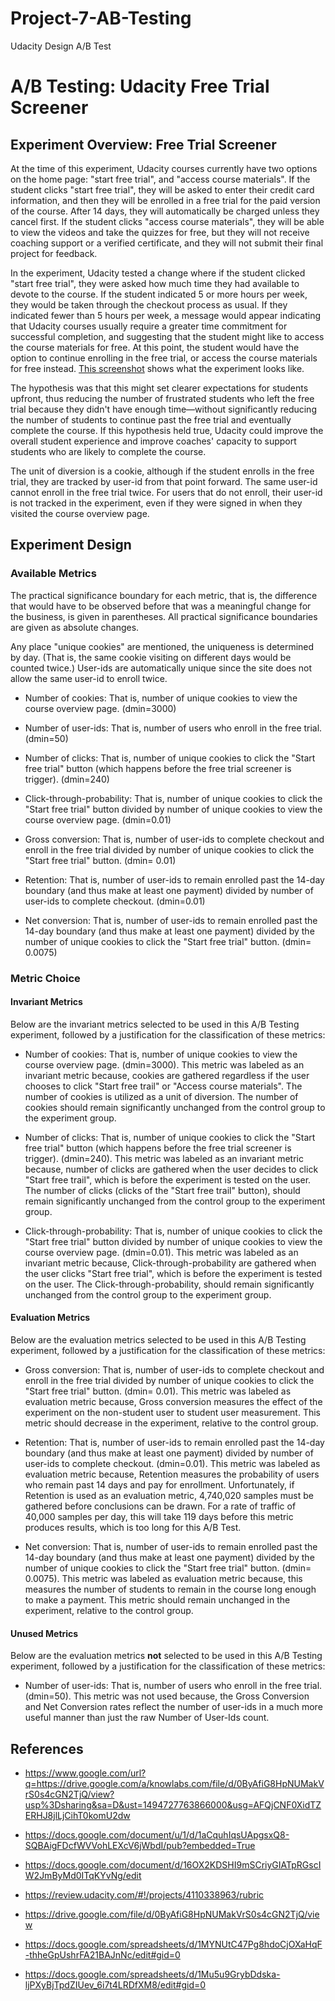 # Project-7-AB-Testing
Udacity Design A/B Test

# A/B Testing: Udacity Free Trial Screener

## Experiment Overview: Free Trial Screener 
At the time of this experiment, Udacity courses currently have two options on the home page: "start free trial", and "access course materials". If the student clicks "start free trial", they will be asked to enter their credit card information, and then they will be enrolled in a free trial for the paid version of the course. After 14 days, they will automatically be charged unless they cancel first. If the student clicks "access course materials", they will be able to view the videos and take the quizzes for free, but they will not receive coaching support or a verified certificate, and they will not submit their final project for feedback. 

In the experiment, Udacity tested a change where if the student clicked "start free trial", they were asked how much time they had available to devote to the course. If the student indicated 5 or more hours per week, they would be taken through the checkout process as usual. If they indicated fewer than 5 hours per week, a message would appear indicating that Udacity courses usually require a greater time commitment for successful completion, and suggesting that the student might like to access the course materials for free. At this point, the student would have the option to continue enrolling in the free trial, or access the course materials for free instead. [This screenshot](https://www.google.com/url?q=https://drive.google.com/a/knowlabs.com/file/d/0ByAfiG8HpNUMakVrS0s4cGN2TjQ/view?usp%3Dsharing&sa=D&ust=1494727763866000&usg=AFQjCNF0XidTZERHJ8jlLjCihT0komU2dw) shows what the experiment looks like. 

The hypothesis was that this might set clearer expectations for students upfront, thus reducing the number of frustrated students who left the free trial because they didn't have enough time—without significantly reducing the number of students to continue past the free trial and eventually complete the course. If this hypothesis held true, Udacity could improve the overall student experience and improve coaches' capacity to support students who are likely to complete the course. 

The unit of diversion is a cookie, although if the student enrolls in the free trial, they are tracked by user-id from that point forward. The same user-id cannot enroll in the free trial twice. For users that do not enroll, their user-id is not tracked in the experiment, even if they were signed in when they visited the course overview page.

## Experiment Design

### Available Metrics

The practical significance boundary for each metric, that is, the difference that would have to be observed before that was a meaningful change for the business, is given in parentheses. All practical significance boundaries are given as absolute changes.

Any place "unique cookies" are mentioned, the uniqueness is determined by day. (That is, the same cookie visiting on different days would be counted twice.) User-ids are automatically unique since the site does not allow the same user-id to enroll twice.

 * Number of cookies: That is, number of unique cookies to view the course overview page. (dmin=3000)

 * Number of user-ids: That is, number of users who enroll in the free trial. (dmin=50)

 * Number of clicks: That is, number of unique cookies to click the "Start free trial" button (which happens before the free trial screener is trigger). (dmin=240)

 * Click-through-probability: That is, number of unique cookies to click the "Start free trial" button divided by number of unique cookies to view the course overview page. (dmin=0.01)
 
 * Gross conversion: That is, number of user-ids to complete checkout and enroll in the free trial divided by number of unique cookies to click the "Start free trial" button. (dmin= 0.01)

 * Retention: That is, number of user-ids to remain enrolled past the 14-day boundary (and thus make at least one payment) divided by number of user-ids to complete checkout. (dmin=0.01)

 * Net conversion: That is, number of user-ids to remain enrolled past the 14-day boundary (and thus make at least one payment) divided by the number of unique cookies to click the "Start free trial" button. (dmin= 0.0075)

### Metric Choice

#### Invariant Metrics

Below are the invariant metrics selected to be used in this A/B Testing experiment, followed by a justification for the classification of these metrics:

 * Number of cookies: That is, number of unique cookies to view the course overview page. (dmin=3000). This metric was labeled as an invariant metric because, cookies are gathered regardless if the user chooses to click "Start free trail" or "Access course materials". The number of cookies is utilized as a unit of diversion. The number of cookies should remain significantly unchanged from the control group to the experiment group. 

 * Number of clicks: That is, number of unique cookies to click the "Start free trial" button (which happens before the free trial screener is trigger). (dmin=240). This metric was labeled as an invariant metric because, number of clicks are gathered when the user decides to click "Start free trail", which is before the experiment is tested on the user. The number of clicks (clicks of the "Start free trail" button), should remain significantly unchanged from the control group to the experiment group.
  
 * Click-through-probability: That is, number of unique cookies to click the "Start free trial" button divided by number of unique cookies to view the course overview page. (dmin=0.01). This metric was labeled as an invariant metric because, Click-through-probability are gathered when the user clicks "Start free trial", which is before the experiment is tested on the user. The Click-through-probability, should remain significantly unchanged from the control group to the experiment group.

#### Evaluation Metrics

Below are the evaluation metrics selected to be used in this A/B Testing experiment, followed by a justification for the classification of these metrics:

 * Gross conversion: That is, number of user-ids to complete checkout and enroll in the free trial divided by number of unique cookies to click the "Start free trial" button. (dmin= 0.01). This metric was labeled as evaluation metric because, Gross conversion measures the effect of the experiment on the non-student user to student user measurement. This metric should decrease in the experiment, relative to the control group.

 * Retention: That is, number of user-ids to remain enrolled past the 14-day boundary (and thus make at least one payment) divided by number of user-ids to complete checkout. (dmin=0.01). This metric was labeled as evaluation metric because, Retention measures the probability of users who remain past 14 days and pay for enrollment. Unfortunately, if Retention is used as an evaluation metric, 4,740,020 samples must be gathered before conclusions can be drawn. For a rate of traffic of 40,000 samples per day, this will take 119 days before this metric produces results, which is too long for this A/B Test. 

 * Net conversion: That is, number of user-ids to remain enrolled past the 14-day boundary (and thus make at least one payment) divided by the number of unique cookies to click the "Start free trial" button. (dmin= 0.0075). This metric was labeled as evaluation metric because, this measures the number of students to remain in the course long enough to make a payment. This metric should remain unchanged in the experiment, relative to the control group.

#### Unused Metrics
Below are the evaluation metrics **not** selected to be used in this A/B Testing experiment, followed by a justification for the classification of these metrics:

 * Number of user-ids: That is, number of users who enroll in the free trial. (dmin=50). This metric was not used because, the Gross Conversion and Net Conversion rates reflect the number of user-ids in a much more useful manner than just the raw Number of User-Ids count.
 
 ## References
 * https://www.google.com/url?q=https://drive.google.com/a/knowlabs.com/file/d/0ByAfiG8HpNUMakVrS0s4cGN2TjQ/view?usp%3Dsharing&sa=D&ust=1494727763866000&usg=AFQjCNF0XidTZERHJ8jlLjCihT0komU2dw

 * https://docs.google.com/document/u/1/d/1aCquhIqsUApgsxQ8-SQBAigFDcfWVVohLEXcV6jWbdI/pub?embedded=True

 * https://docs.google.com/document/d/16OX2KDSHI9mSCriyGIATpRGscIW2JmByMd0ITqKYvNg/edit

 * https://review.udacity.com/#!/projects/4110338963/rubric

 * https://drive.google.com/file/d/0ByAfiG8HpNUMakVrS0s4cGN2TjQ/view

 * https://docs.google.com/spreadsheets/d/1MYNUtC47Pg8hdoCjOXaHqF-thheGpUshrFA21BAJnNc/edit#gid=0

 * https://docs.google.com/spreadsheets/d/1Mu5u9GrybDdska-ljPXyBjTpdZIUev_6i7t4LRDfXM8/edit#gid=0
